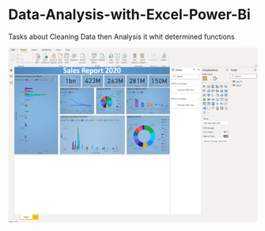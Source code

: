 # Data-Analysis-with-Excel-Power-Bi
Tasks about Cleaning Data then Analysis it whit determined functions 

<img src="power.png">
